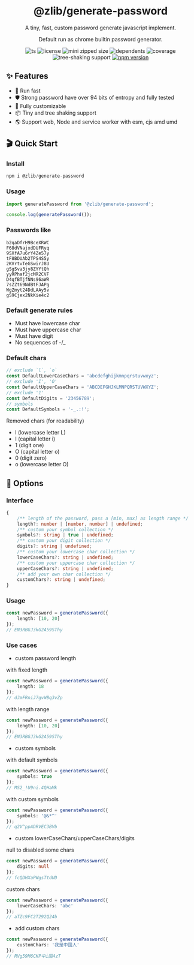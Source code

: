 <div align='center'>

# @zlib/generate-password

A tiny, fast, custom password generate javascript implement.

Default run as chrome builtin password generator.

![ts](https://badgen.net/badge/-/TypeScript/blue?icon=typescript&label)
![license](https://badgen.net/github/license/ZxBing0066/zlib)
![mini zipped size](https://img.shields.io/bundlephobia/minzip/@zlib/generate-password)
![dependents](https://badgen.net/npm/dependents/@zlib/generate-password)
![coverage](https://badgen.net/badge/coverage/100%25/green)
![tree-shaking support](https://badgen.net/bundlephobia/tree-shaking/@zlib/generate-password)
[![npm version](https://badgen.net/npm/v/@zlib/generate-password)](https://www.npmjs.com/package/@zlib/generate-password)

</div>

## ✨ Features

-   🚀 Run fast
-   🛡 Strong password have over 94 bits of entropy and fully tested
-   🎨 Fully customizable
-   📦 Tiny and tree shaking support
-   🌎 Support web, Node and service worker with esm, cjs amd umd

## 🎬 Quick Start

### Install

```js
npm i @zlib/generate-password
```

### Usage

```ts
import generatePassword from '@zlib/generate-password';

console.log(generatePassword());
```

### Passwords like

```
b2qaDfrH9BceXRWC
F68dVNajxdDUFRyq
9SXfA7u6rY4Ze57y
tF8BDUAb2TPS4S5y
2KVrtvTeGSwirJ8U
gSgSva3jy8ZYYtQh
yyRPhaf2jcMR2CVF
D4qfBTjfNNs96aWR
7sZZt69NdBtFJAPg
WgZmyt24DdLAAy5v
gS9Cjex2NkKie4c2
```

### Default generate rules

-   Must have lowercase char
-   Must have uppercase char
-   Must have digit
-   No sequences of -/\_

### Default chars

```ts
// exclude `l`, `o`
const DefaultLowerCaseChars = 'abcdefghijkmnpqrstuvwxyz';
// exclude 'I', 'O'
const DefaultUpperCaseChars = 'ABCDEFGHJKLMNPQRSTUVWXYZ';
// exclude '1'
const DefaultDigits = '23456789';
// symbols
const DefaultSymbols = '-_.:!';
```

Removed chars (for readability)

-   l (lowercase letter L)
-   I (capital letter i)
-   1 (digit one)
-   O (capital letter o)
-   0 (digit zero)
-   o (lowercase letter O)

## 🎨 Options

### Interface

```ts
{
    /** length of the password, pass a [min, max] as length range */
    length?: number | [number, number] | undefined;
    /** custom your symbol collection */
    symbols?: string | true | undefined;
    /** custom your digit collection */
    digits?: string | undefined;
    /** custom your lowercase char collection */
    lowerCaseChars?: string | undefined;
    /** custom your uppercase char collection */
    upperCaseChars?: string | undefined;
    /** add your own char collection */
    customChars?: string | undefined;
}
```

### Usage

```ts
const newPassword = generatePassword({
    length: [10, 20]
});
// EN3RBGJ3kG2A59SThy
```

### Use cases

-   custom password length

with fixed length

```ts
const newPassword = generatePassword({
    length: 18
});
// dJmFRniJ7gvWBq3vZp
```

with length range

```ts
const newPassword = generatePassword({
    length: [10, 20]
});
// EN3RBGJ3kG2A59SThy
```

-   custom symbols

with default symbols

```ts
const newPassword = generatePassword({
    symbols: true
});
// MS2_!U9ni.4QHaMk
```

with custom symbols

```ts
const newPassword = generatePassword({
    symbols: '@&*^'
});
// q2V^ppADRVEC3BVb
```

-   custom lowerCaseChars/upperCaseChars/digits

null to disabled some chars

```ts
const newPassword = generatePassword({
    digits: null
});
// fcQDHXaPWgsTtdUD
```

custom chars

```ts
const newPassword = generatePassword({
    lowerCaseChars: 'abc'
});
// aTZc9FC2T292Q24b
```

-   add custom chars

```ts
const newPassword = generatePassword({
    customChars: '我是中国人'
});
// RVg59M6CKP中i国4zT
```
